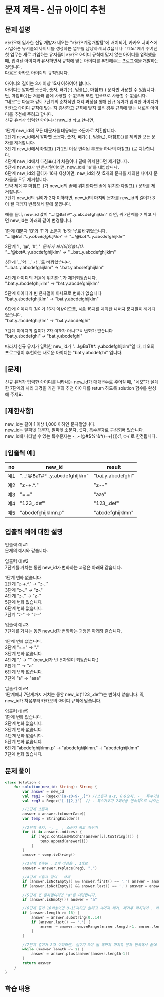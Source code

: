 # 문제 제목 - 신규 아이디 추천
## 문제 설명
카카오에 입사한 신입 개발자 네오는 "카카오계정개발팀"에 배치되어, 카카오 서비스에 가입하는 유저들의 아이디를 생성하는 업무를 담당하게 되었습니다. "네오"에게 주어진 첫 업무는 새로 가입하는 유저들이 카카오 아이디 규칙에 맞지 않는 아이디를 입력했을 때, 입력된 아이디와 유사하면서 규칙에 맞는 아이디를 추천해주는 프로그램을 개발하는 것입니다.  
다음은 카카오 아이디의 규칙입니다.

아이디의 길이는 3자 이상 15자 이하여야 합니다.  
아이디는 알파벳 소문자, 숫자, 빼기(-), 밑줄(_), 마침표(.) 문자만 사용할 수 있습니다.  
단, 마침표(.)는 처음과 끝에 사용할 수 없으며 또한 연속으로 사용할 수 없습니다.  
"네오"는 다음과 같이 7단계의 순차적인 처리 과정을 통해 신규 유저가 입력한 아이디가 카카오 아이디 규칙에 맞는 지 검사하고 규칙에 맞지 않은 경우 규칙에 맞는 새로운 아이디를 추천해 주려고 합니다.  
신규 유저가 입력한 아이디가 new_id 라고 한다면,  

1단계 new_id의 모든 대문자를 대응되는 소문자로 치환합니다.  
2단계 new_id에서 알파벳 소문자, 숫자, 빼기(-), 밑줄(_), 마침표(.)를 제외한 모든 문자를 제거합니다.  
3단계 new_id에서 마침표(.)가 2번 이상 연속된 부분을 하나의 마침표(.)로 치환합니다.  
4단계 new_id에서 마침표(.)가 처음이나 끝에 위치한다면 제거합니다.  
5단계 new_id가 빈 문자열이라면, new_id에 "a"를 대입합니다.  
6단계 new_id의 길이가 16자 이상이면, new_id의 첫 15개의 문자를 제외한 나머지 문자들을 모두 제거합니다.  
     만약 제거 후 마침표(.)가 new_id의 끝에 위치한다면 끝에 위치한 마침표(.) 문자를 제거합니다.  
7단계 new_id의 길이가 2자 이하라면, new_id의 마지막 문자를 new_id의 길이가 3이 될 때까지 반복해서 끝에 붙입니다.  

예를 들어, new_id 값이 "...!@BaT#*..y.abcdefghijklm" 라면, 위 7단계를 거치고 나면 new_id는 아래와 같이 변경됩니다.  

1단계 대문자 'B'와 'T'가 소문자 'b'와 't'로 바뀌었습니다.  
"...!@BaT#*..y.abcdefghijklm" → "...!@bat#*..y.abcdefghijklm"

2단계 '!', '@', '#', '*' 문자가 제거되었습니다.  
"...!@bat#*..y.abcdefghijklm" → "...bat..y.abcdefghijklm"

3단계 '...'와 '..' 가 '.'로 바뀌었습니다.  
"...bat..y.abcdefghijklm" → ".bat.y.abcdefghijklm"

4단계 아이디의 처음에 위치한 '.'가 제거되었습니다.  
".bat.y.abcdefghijklm" → "bat.y.abcdefghijklm"

5단계 아이디가 빈 문자열이 아니므로 변화가 없습니다.  
"bat.y.abcdefghijklm" → "bat.y.abcdefghijklm"

6단계 아이디의 길이가 16자 이상이므로, 처음 15자를 제외한 나머지 문자들이 제거되었습니다.  
"bat.y.abcdefghijklm" → "bat.y.abcdefghi"

7단계 아이디의 길이가 2자 이하가 아니므로 변화가 없습니다.  
"bat.y.abcdefghi" → "bat.y.abcdefghi"

따라서 신규 유저가 입력한 new_id가 "...!@BaT#*..y.abcdefghijklm"일 때, 네오의 프로그램이 추천하는 새로운 아이디는 "bat.y.abcdefghi" 입니다.

## [문제]
신규 유저가 입력한 아이디를 나타내는 new_id가 매개변수로 주어질 때, "네오"가 설계한 7단계의 처리 과정을 거친 후의 추천 아이디를 return 하도록 solution 함수를 완성해 주세요.

## [제한사항]
new_id는 길이 1 이상 1,000 이하인 문자열입니다.  
new_id는 알파벳 대문자, 알파벳 소문자, 숫자, 특수문자로 구성되어 있습니다.  
new_id에 나타날 수 있는 특수문자는 -_.~!@#$%^&*()=+[{]}:?,<>/ 로 한정됩니다.  

## [입출력 예]
no	| new_id	|result
---|---|---|
예1	| "...!@BaT#*..y.abcdefghijklm"	| "bat.y.abcdefghi"
예2	| "z-+.^."	| "z--"
예3	| "=.="	| "aaa"
예4	| "123_.def"	| "123_.def"
예5	| "abcdefghijklmn.p"	| "abcdefghijklmn"
## 입출력 예에 대한 설명
입출력 예 #1  
문제의 예시와 같습니다.

입출력 예 #2  
7단계를 거치는 동안 new_id가 변화하는 과정은 아래와 같습니다.

1단계 변화 없습니다.  
2단계 "z-+.^." → "z-.."  
3단계 "z-.." → "z-."  
4단계 "z-." → "z-"  
5단계 변화 없습니다.  
6단계 변화 없습니다.  
7단계 "z-" → "z--"  

입출력 예 #3  
7단계를 거치는 동안 new_id가 변화하는 과정은 아래와 같습니다.

1단계 변화 없습니다.  
2단계 "=.=" → "."  
3단계 변화 없습니다.  
4단계 "." → "" (new_id가 빈 문자열이 되었습니다.)  
5단계 "" → "a"  
6단계 변화 없습니다.  
7단계 "a" → "aaa"  

입출력 예 #4  
1단계에서 7단계까지 거치는 동안 new_id("123_.def")는 변하지 않습니다. 즉, new_id가 처음부터 카카오의 아이디 규칙에 맞습니다.  

입출력 예 #5  
1단계 변화 없습니다.  
2단계 변화 없습니다.  
3단계 변화 없습니다.  
4단계 변화 없습니다.  
5단계 변화 없습니다.  
6단계 "abcdefghijklmn.p" → "abcdefghijklmn." → "abcdefghijklmn"  
7단계 변화 없습니다.  
## 문제 풀이
``` kotlin
class Solution {
    fun solution(new_id: String): String {
        var answer = new_id
        val reg2 = Regex("[a-z0-9-_.]") //소문자 a-z, 0-9숫자, -_. 특수기호의 존재
        val reg3 = Regex("[.]{2,}")  // . 특수기호가 2회이상 연속적으로 나오는지 확인하는 정규식

        //1단계 소문자
        answer = answer.toLowerCase()
        var temp = StringBuilder()

        //2단계 숫자, -, _ ., 소문자 빼고 지우기
        for (i in answer.indices) {
            if (reg2.containsMatchIn(answer[i].toString())) {
                temp.append(answer[i])
            }
        }
        answer = temp.toString()

        //3단계 연속된 . 2개 이상을 . 1개로
        answer = answer.replace(reg3, ".")

        //4단계 처음과 끝의 . 삭제
        if (answer.isNotEmpty() && answer.first() == '.') answer = answer.removeRange(0, 1)
        if (answer.isNotEmpty() && answer.last() == '.') answer = answer.removeRange(answer.length-1, answer.length)

        //5단계 빈 문자열이라면 "a"를 대입합니다.
        if (answer.isEmpty()) answer = "a"

        //6단계 길이 16이상이면 0~15까지만 살리고 나머지 제거. 제거후 마지막이 . 이거면 이것도 제거
        if (answer.length >= 16) {
            answer = answer.substring(0..14)
            if (answer.last() == '.') {
                answer = answer.removeRange(answer.length-1, answer.length)
            }
        }
        
        //7단계 길이가 2자 이하라면, 길이가 3이 될 때까지 마지막 문자 반복해서 끝에 붙입니다.
        while (answer.length <= 2) {
            answer = answer.plus(answer[answer.length-1])
        }       
        return answer
    }
}
```
## 학습 내용
